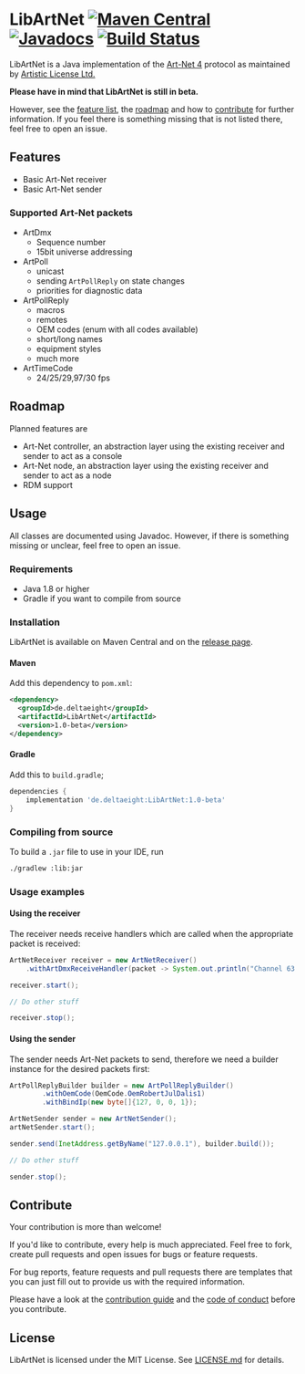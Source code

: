 # LibArtNet [![Maven Central](https://img.shields.io/maven-central/v/de.deltaeight/LibArtNet.svg?label=Maven%20Central)](https://search.maven.org/search?q=g:%22de.deltaeight%22%20AND%20a:%22LibArtNet%22) [![Javadocs](http://www.javadoc.io/badge/de.deltaeight/LibArtNet.svg?color=blue)](http://www.javadoc.io/doc/de.deltaeight/LibArtNet) [![Build Status](https://travis-ci.org/deltaeight/LibArtNet.svg?branch=master)](https://travis-ci.org/deltaeight/LibArtNet)

LibArtNet is a Java implementation of the [Art-Net 4](https://art-net.org.uk) protocol as maintained by 
[Artistic License Ltd.](https://artisticlicence.com)

**Please have in mind that LibArtNet is still in beta.**

However, see the [feature list](#features), the [roadmap](#roadmap) and how to [contribute](#contribute) for further 
information. If you feel there is something missing that is not listed there, feel free to open an issue.

## <a name="features">Features</a>

* Basic Art-Net receiver
* Basic Art-Net sender

### Supported Art-Net packets

* ArtDmx
  * Sequence number
  * 15bit universe addressing 
* ArtPoll
  * unicast
  * sending `ArtPollReply` on state changes
  * priorities for diagnostic data
* ArtPollReply
  * macros
  * remotes
  * OEM codes (enum with all codes available)
  * short/long names
  * equipment styles
  * much more
* ArtTimeCode
  * 24/25/29,97/30 fps

## <a name="roadmap">Roadmap</a>

Planned features are

* Art-Net controller, an abstraction layer using the existing receiver and sender to act as a console
* Art-Net node, an abstraction layer using the existing receiver and sender to act as a node
* RDM support 

## Usage

All classes are documented using Javadoc. However, if there is something missing or unclear, feel free to open an issue.

### Requirements

* Java 1.8 or higher
* Gradle if you want to compile from source

### Installation

LibArtNet is available on Maven Central and on the [release page](../../releases).

#### Maven

Add this dependency to `pom.xml`:

```xml
<dependency>
  <groupId>de.deltaeight</groupId>
  <artifactId>LibArtNet</artifactId>
  <version>1.0-beta</version>
</dependency>
```

#### Gradle

Add this to `build.gradle`;

```groovy
dependencies {
    implementation 'de.deltaeight:LibArtNet:1.0-beta'
}
```

### Compiling from source

To build a `.jar` file to use in your IDE, run

```bash
./gradlew :lib:jar 
```

### Usage examples

#### Using the receiver

The receiver needs receive handlers which are called when the appropriate packet is received:

```java
ArtNetReceiver receiver = new ArtNetReceiver()
    .withArtDmxReceiveHandler(packet -> System.out.println("Channel 63 value: " + packet.getData()[62]));

receiver.start();

// Do other stuff

receiver.stop();
```

#### Using the sender

The sender needs Art-Net packets to send, therefore we need a builder instance for the desired packets first:

```java
ArtPollReplyBuilder builder = new ArtPollReplyBuilder()
        .withOemCode(OemCode.OemRobertJulDalis1)
        .withBindIp(new byte[]{127, 0, 0, 1});

ArtNetSender sender = new ArtNetSender();
artNetSender.start();

sender.send(InetAddress.getByName("127.0.0.1"), builder.build());

// Do other stuff

sender.stop();
```

## <a name="contribute">Contribute</a>

Your contribution is more than welcome!

If you'd like to contribute, every help is much appreciated. Feel free to fork, create pull requests and open issues for
bugs or feature requests.

For bug reports, feature requests and pull requests there are templates that you can just fill out to provide us with 
the required information.

Please have a look at the [contribution guide](CONTRIBUTING.md) and the  [code of conduct](CODE_OF_CONDUCT.md) before 
you contribute.

## License

LibArtNet is licensed under the MIT License. See [LICENSE.md](LICENSE.md) for details.
